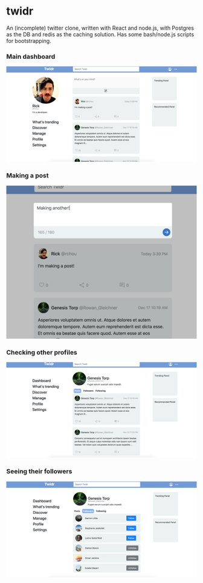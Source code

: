 # twidr

An (incomplete) twitter clone, written with React and node.js, with Postgres as the DB and redis as the caching solution.  Has some bash/node.js scripts for bootstrapping.

### Main dashboard
![Screenshot 1](/screenshots/screen1.png)
### Making a post
![Screenshot 2](/screenshots/screen2.png)
### Checking other profiles
![Screenshot 3](/screenshots/screen3.png)
### Seeing their followers
![Screenshot 4](/screenshots/screen4.png)
